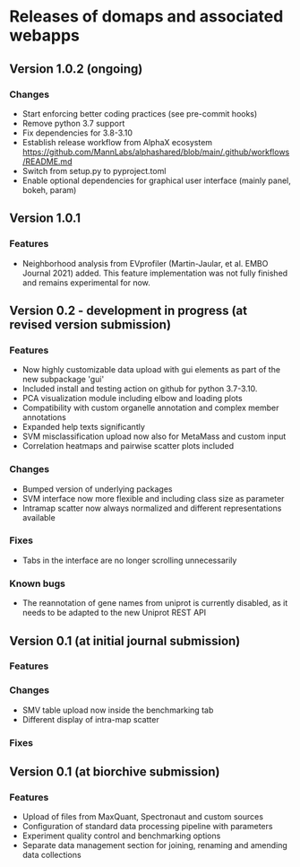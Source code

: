 # Releases of domaps and associated webapps

## Version 1.0.2 (ongoing)

### Changes
 - Start enforcing better coding practices (see pre-commit hooks)
 - Remove python 3.7 support
 - Fix dependencies for 3.8-3.10
 - Establish release workflow from AlphaX ecosystem https://github.com/MannLabs/alphashared/blob/main/.github/workflows/README.md
 - Switch from setup.py to pyproject.toml
 - Enable optional dependencies for graphical user interface (mainly panel, bokeh, param)

## Version 1.0.1

### Features
 - Neighborhood analysis from EVprofiler (Martin-Jaular, et al. EMBO Journal 2021) added. This feature implementation was not fully finished and remains experimental for now.

## Version 0.2 - development in progress (at revised version submission)

### Features
 - Now highly customizable data upload with gui elements as part of the new subpackage 'gui'
 - Included install and testing action on github for python 3.7-3.10.
 - PCA visualization module including elbow and loading plots
 - Compatibility with custom organelle annotation and complex member annotations
 - Expanded help texts significantly
 - SVM misclassification upload now also for MetaMass and custom input
 - Correlation heatmaps and pairwise scatter plots included

### Changes
 - Bumped version of underlying packages
 - SVM interface now more flexible and including class size as parameter
 - Intramap scatter now always normalized and different representations available

### Fixes
 - Tabs in the interface are no longer scrolling unnecessarily

### Known bugs
 - The reannotation of gene names from uniprot is currently disabled, as it needs to be adapted to the new Uniprot REST API

## Version 0.1 (at initial journal submission)

### Features

### Changes
 - SMV table upload now inside the benchmarking tab
 - Different display of intra-map scatter

### Fixes

## Version 0.1 (at biorchive submission)

### Features
 - Upload of files from MaxQuant, Spectronaut and custom sources
 - Configuration of standard data processing pipeline with parameters
 - Experiment quality control and benchmarking options
 - Separate data management section for joining, renaming and amending data collections
